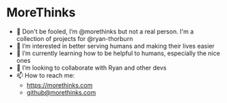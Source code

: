 # MoreThinks

- 👋 Don't be fooled, I’m @morethinks but not a real person. I'm a collection of projects for @ryan-thorburn
- 👀 I’m interested in better serving humans and making their lives easier
- 🌱 I’m currently learning how to be helpful to humans, especially the nice ones
- 💞️ I’m looking to collaborate with Ryan and other devs
- 📫 How to reach me:
  - <https://morethinks.com>
  - github@morethinks.com

<!---
morethinks/morethinks is a ✨ special ✨ repository because its `README.md` (this file) appears on your GitHub profile.
You can click the Preview link to take a look at your changes.
--->
